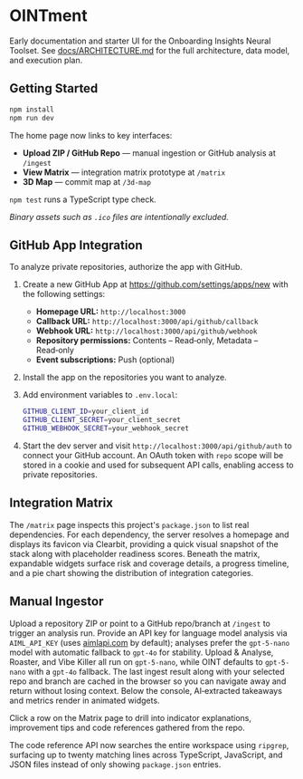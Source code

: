 # OINTment

Early documentation and starter UI for the Onboarding Insights Neural Toolset. See [docs/ARCHITECTURE.md](docs/ARCHITECTURE.md) for the full architecture, data model, and execution plan.

## Getting Started

```bash
npm install
npm run dev
```

The home page now links to key interfaces:

- **Upload ZIP / GitHub Repo** &mdash; manual ingestion or GitHub analysis at `/ingest`
- **View Matrix** &mdash; integration matrix prototype at `/matrix`
- **3D Map** &mdash; commit map at `/3d-map`

`npm test` runs a TypeScript type check.

*Binary assets such as `.ico` files are intentionally excluded.*

## GitHub App Integration

To analyze private repositories, authorize the app with GitHub.

1. Create a new GitHub App at <https://github.com/settings/apps/new> with the following settings:
   - **Homepage URL:** `http://localhost:3000`
   - **Callback URL:** `http://localhost:3000/api/github/callback`
   - **Webhook URL:** `http://localhost:3000/api/github/webhook`
   - **Repository permissions:** Contents – Read‑only, Metadata – Read‑only
   - **Event subscriptions:** Push (optional)
2. Install the app on the repositories you want to analyze.
3. Add environment variables to `.env.local`:

   ```bash
   GITHUB_CLIENT_ID=your_client_id
   GITHUB_CLIENT_SECRET=your_client_secret
   GITHUB_WEBHOOK_SECRET=your_webhook_secret
   ```

4. Start the dev server and visit `http://localhost:3000/api/github/auth` to connect your GitHub account. An OAuth token with `repo` scope will be stored in a cookie and used for subsequent API calls, enabling access to private repositories.

## Integration Matrix

The `/matrix` page inspects this project's `package.json` to list real dependencies.
For each dependency, the server resolves a homepage and displays its favicon via
Clearbit, providing a quick visual snapshot of the stack along with placeholder
readiness scores. Beneath the matrix, expandable widgets surface risk and
coverage details, a progress timeline, and a pie chart showing the distribution
of integration categories.

## Manual Ingestor

Upload a repository ZIP or point to a GitHub repo/branch at `/ingest` to trigger
an analysis run. Provide an API key for language model analysis via
`AIML_API_KEY` (uses [aimlapi.com](https://aimlapi.com) by default); analyses
prefer the `gpt-5-nano` model with automatic fallback to `gpt-4o` for
stability. Upload & Analyse, Roaster, and Vibe Killer all run on `gpt-5-nano`,
while OINT defaults to `gpt-5-nano` with a `gpt-4o` fallback. The last
ingest result along with your selected repo and branch are cached in the browser
so you can navigate away and return without losing context. Below the console,
AI‑extracted takeaways and metrics render in animated widgets.

Click a row on the Matrix page to drill into indicator explanations, improvement
tips and code references gathered from the repo.

The code reference API now searches the entire workspace using `ripgrep`,
surfacing up to twenty matching lines across TypeScript, JavaScript, and JSON
files instead of only showing `package.json` entries.
